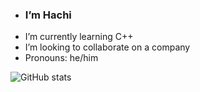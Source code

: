 - ###  I’m Hachi
-  I’m currently learning C++
-  I’m looking to collaborate on a company
-  Pronouns: he/him

![ GitHub stats](https://github-readme-stats.vercel.app/api?username=hachlil&show_icons=true&theme=blue_navy)
